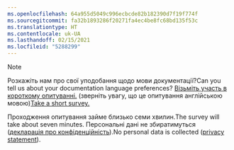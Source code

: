 ```yaml
---
ms.openlocfilehash: 64a955d5049c996ecbcde82b182390d7f19f774f
ms.sourcegitcommit: fa32b1893286f20271fa4ec4be8fc68bd135f53c
ms.translationtype: HT
ms.contentlocale: uk-UA
ms.lasthandoff: 02/15/2021
ms.locfileid: "5288299"
---
```

> [!NOTE]
><span data-ttu-id="52004-101">Розкажіть нам про свої уподобання щодо мови документації?</span><span class="sxs-lookup"><span data-stu-id="52004-101">Can you tell us about your documentation language preferences?</span></span> <span data-ttu-id="52004-102">[Візьміть участь в короткому опитуванні.](https://aka.ms/BAG_Docs_Language_Survey) (зверніть увагу, що це опитування англійською мовою)</span><span class="sxs-lookup"><span data-stu-id="52004-102">[Take a short survey.](https://aka.ms/BAG_Docs_Language_Survey)</span></span>
>
><span data-ttu-id="52004-103">Проходження опитування займе близько семи хвилин.</span><span class="sxs-lookup"><span data-stu-id="52004-103">The survey will take about seven minutes.</span></span> <span data-ttu-id="52004-104">Персональні дані не збиратимуться ([декларація про конфіденційність](https://go.microsoft.com/fwlink/?LinkId=521839)).</span><span class="sxs-lookup"><span data-stu-id="52004-104">No personal data is collected ([privacy statement](https://go.microsoft.com/fwlink/?LinkId=521839)).</span></span>
